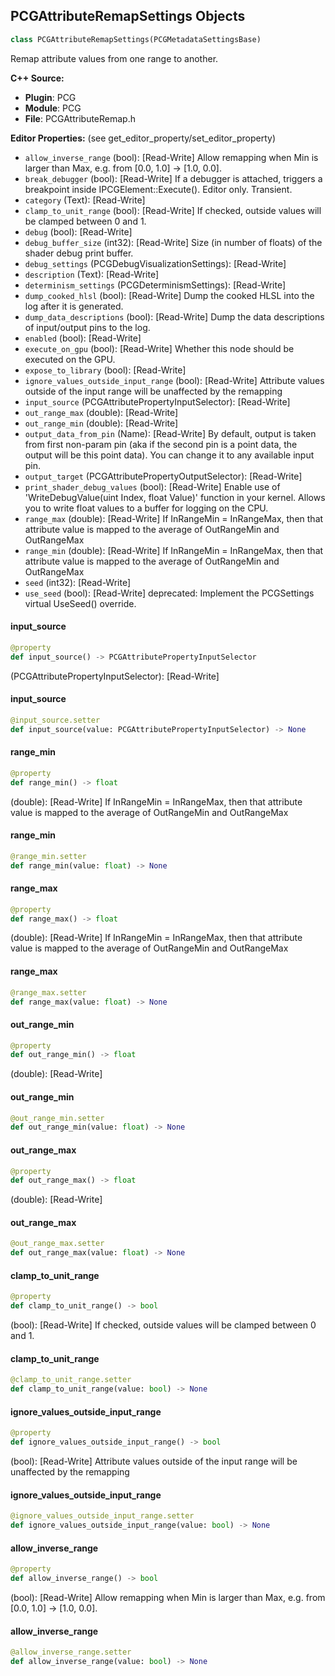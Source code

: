 ## PCGAttributeRemapSettings Objects

```python
class PCGAttributeRemapSettings(PCGMetadataSettingsBase)
```

Remap attribute values from one range to another.

**C++ Source:**

- **Plugin**: PCG
- **Module**: PCG
- **File**: PCGAttributeRemap.h

**Editor Properties:** (see get_editor_property/set_editor_property)

- ``allow_inverse_range`` (bool):  [Read-Write] Allow remapping when Min is larger than Max, e.g. from [0.0, 1.0] -> [1.0, 0.0].
- ``break_debugger`` (bool):  [Read-Write] If a debugger is attached, triggers a breakpoint inside IPCGElement::Execute(). Editor only. Transient.
- ``category`` (Text):  [Read-Write]
- ``clamp_to_unit_range`` (bool):  [Read-Write] If checked, outside values will be clamped between 0 and 1.
- ``debug`` (bool):  [Read-Write]
- ``debug_buffer_size`` (int32):  [Read-Write] Size (in number of floats) of the shader debug print buffer.
- ``debug_settings`` (PCGDebugVisualizationSettings):  [Read-Write]
- ``description`` (Text):  [Read-Write]
- ``determinism_settings`` (PCGDeterminismSettings):  [Read-Write]
- ``dump_cooked_hlsl`` (bool):  [Read-Write] Dump the cooked HLSL into the log after it is generated.
- ``dump_data_descriptions`` (bool):  [Read-Write] Dump the data descriptions of input/output pins to the log.
- ``enabled`` (bool):  [Read-Write]
- ``execute_on_gpu`` (bool):  [Read-Write] Whether this node should be executed on the GPU.
- ``expose_to_library`` (bool):  [Read-Write]
- ``ignore_values_outside_input_range`` (bool):  [Read-Write] Attribute values outside of the input range will be unaffected by the remapping
- ``input_source`` (PCGAttributePropertyInputSelector):  [Read-Write]
- ``out_range_max`` (double):  [Read-Write]
- ``out_range_min`` (double):  [Read-Write]
- ``output_data_from_pin`` (Name):  [Read-Write] By default, output is taken from first non-param pin (aka if the second pin is a point data, the output will be this point data). You can change it to any available input pin.
- ``output_target`` (PCGAttributePropertyOutputSelector):  [Read-Write]
- ``print_shader_debug_values`` (bool):  [Read-Write] Enable use of 'WriteDebugValue(uint Index, float Value)' function in your kernel. Allows you to write float values to a buffer for logging on the CPU.
- ``range_max`` (double):  [Read-Write] If InRangeMin = InRangeMax, then that attribute value is mapped to the average of OutRangeMin and OutRangeMax
- ``range_min`` (double):  [Read-Write] If InRangeMin = InRangeMax, then that attribute value is mapped to the average of OutRangeMin and OutRangeMax
- ``seed`` (int32):  [Read-Write]
- ``use_seed`` (bool):  [Read-Write]
  deprecated: Implement the PCGSettings virtual UseSeed() override.

<a id="unreal.PCGAttributeRemapSettings.input_source"></a>

#### input_source

```python
@property
def input_source() -> PCGAttributePropertyInputSelector
```

(PCGAttributePropertyInputSelector):  [Read-Write]

<a id="unreal.PCGAttributeRemapSettings.input_source"></a>

#### input_source

```python
@input_source.setter
def input_source(value: PCGAttributePropertyInputSelector) -> None
```

<a id="unreal.PCGAttributeRemapSettings.range_min"></a>

#### range_min

```python
@property
def range_min() -> float
```

(double):  [Read-Write] If InRangeMin = InRangeMax, then that attribute value is mapped to the average of OutRangeMin and OutRangeMax

<a id="unreal.PCGAttributeRemapSettings.range_min"></a>

#### range_min

```python
@range_min.setter
def range_min(value: float) -> None
```

<a id="unreal.PCGAttributeRemapSettings.range_max"></a>

#### range_max

```python
@property
def range_max() -> float
```

(double):  [Read-Write] If InRangeMin = InRangeMax, then that attribute value is mapped to the average of OutRangeMin and OutRangeMax

<a id="unreal.PCGAttributeRemapSettings.range_max"></a>

#### range_max

```python
@range_max.setter
def range_max(value: float) -> None
```

<a id="unreal.PCGAttributeRemapSettings.out_range_min"></a>

#### out_range_min

```python
@property
def out_range_min() -> float
```

(double):  [Read-Write]

<a id="unreal.PCGAttributeRemapSettings.out_range_min"></a>

#### out_range_min

```python
@out_range_min.setter
def out_range_min(value: float) -> None
```

<a id="unreal.PCGAttributeRemapSettings.out_range_max"></a>

#### out_range_max

```python
@property
def out_range_max() -> float
```

(double):  [Read-Write]

<a id="unreal.PCGAttributeRemapSettings.out_range_max"></a>

#### out_range_max

```python
@out_range_max.setter
def out_range_max(value: float) -> None
```

<a id="unreal.PCGAttributeRemapSettings.clamp_to_unit_range"></a>

#### clamp_to_unit_range

```python
@property
def clamp_to_unit_range() -> bool
```

(bool):  [Read-Write] If checked, outside values will be clamped between 0 and 1.

<a id="unreal.PCGAttributeRemapSettings.clamp_to_unit_range"></a>

#### clamp_to_unit_range

```python
@clamp_to_unit_range.setter
def clamp_to_unit_range(value: bool) -> None
```

<a id="unreal.PCGAttributeRemapSettings.ignore_values_outside_input_range"></a>

#### ignore_values_outside_input_range

```python
@property
def ignore_values_outside_input_range() -> bool
```

(bool):  [Read-Write] Attribute values outside of the input range will be unaffected by the remapping

<a id="unreal.PCGAttributeRemapSettings.ignore_values_outside_input_range"></a>

#### ignore_values_outside_input_range

```python
@ignore_values_outside_input_range.setter
def ignore_values_outside_input_range(value: bool) -> None
```

<a id="unreal.PCGAttributeRemapSettings.allow_inverse_range"></a>

#### allow_inverse_range

```python
@property
def allow_inverse_range() -> bool
```

(bool):  [Read-Write] Allow remapping when Min is larger than Max, e.g. from [0.0, 1.0] -> [1.0, 0.0].

<a id="unreal.PCGAttributeRemapSettings.allow_inverse_range"></a>

#### allow_inverse_range

```python
@allow_inverse_range.setter
def allow_inverse_range(value: bool) -> None
```

<a id="unreal.PCGAttributeRemoveDuplicatesSettings"></a>